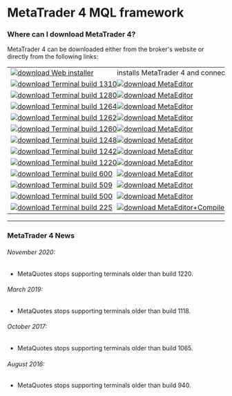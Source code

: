 
# MetaTrader 4 MQL framework


### Where can I download MetaTrader 4?
MetaTrader 4 can be downloaded either from the broker's website or directly from the following links:

<table>
<tr>
    <td nowrap>
        <a href="http://www.rosasurfer.com/.mt4/mt4setup-metaquotes-2018.10.04.exe"><img src="https://user-images.githubusercontent.com/12749283/57028778-a698fd00-6c48-11e9-89f1-0c4d669dbe1d.png" title="download" alt="download" border="0">
            Web installer
        </a>
    </td>
    <td nowrap colspan="2"> installs MetaTrader 4 and connects to the MetaQuotes demo server </td>
</tr>

<tr>
    <td nowrap>
        <a href="http://www.rosasurfer.com/.mt4/1310/terminal.exe"><img src="https://user-images.githubusercontent.com/12749283/57028778-a698fd00-6c48-11e9-89f1-0c4d669dbe1d.png" title="download" alt="download" border="0">
            Terminal build 1310
        </a>
    </td>
    <td nowrap>
        <a href="http://www.rosasurfer.com/.mt4/1310/metaeditor.exe"><img src="https://user-images.githubusercontent.com/12749283/57028778-a698fd00-6c48-11e9-89f1-0c4d669dbe1d.png" title="download" alt="download" border="0">
            MetaEditor
        </a>
    </td>
    <td nowrap> most current build </td>
</tr>

<tr>
    <td nowrap>
        <a href="http://www.rosasurfer.com/.mt4/1280/terminal.exe"><img src="https://user-images.githubusercontent.com/12749283/57028778-a698fd00-6c48-11e9-89f1-0c4d669dbe1d.png" title="download" alt="download" border="0">
            Terminal build 1280
        </a>
    </td>
    <td nowrap>
        <a href="http://www.rosasurfer.com/.mt4/1280/metaeditor.exe"><img src="https://user-images.githubusercontent.com/12749283/57028778-a698fd00-6c48-11e9-89f1-0c4d669dbe1d.png" title="download" alt="download" border="0">
            MetaEditor
        </a>
    </td>
    <td> </td>
</tr>

<tr>
    <td nowrap>
        <a href="http://www.rosasurfer.com/.mt4/1264/terminal.exe"><img src="https://user-images.githubusercontent.com/12749283/57028778-a698fd00-6c48-11e9-89f1-0c4d669dbe1d.png" title="download" alt="download" border="0">
            Terminal build 1264
        </a>
    </td>
    <td nowrap>
        <a href="http://www.rosasurfer.com/.mt4/1264/metaeditor.exe"><img src="https://user-images.githubusercontent.com/12749283/57028778-a698fd00-6c48-11e9-89f1-0c4d669dbe1d.png" title="download" alt="download" border="0">
            MetaEditor
        </a>
    </td>
    <td> </td>
</tr>

<tr>
    <td nowrap>
        <a href="http://www.rosasurfer.com/.mt4/1262/terminal.exe"><img src="https://user-images.githubusercontent.com/12749283/57028778-a698fd00-6c48-11e9-89f1-0c4d669dbe1d.png" title="download" alt="download" border="0">
            Terminal build 1262
        </a>
    </td>
    <td nowrap>
        <a href="http://www.rosasurfer.com/.mt4/1262/metaeditor.exe"><img src="https://user-images.githubusercontent.com/12749283/57028778-a698fd00-6c48-11e9-89f1-0c4d669dbe1d.png" title="download" alt="download" border="0">
            MetaEditor
        </a>
    </td>
    <td> </td>
</tr>

<tr>
    <td nowrap>
        <a href="http://www.rosasurfer.com/.mt4/1260/terminal.exe"><img src="https://user-images.githubusercontent.com/12749283/57028778-a698fd00-6c48-11e9-89f1-0c4d669dbe1d.png" title="download" alt="download" border="0">
            Terminal build 1260
        </a>
    </td>
    <td nowrap>
        <a href="http://www.rosasurfer.com/.mt4/1260/metaeditor.exe"><img src="https://user-images.githubusercontent.com/12749283/57028778-a698fd00-6c48-11e9-89f1-0c4d669dbe1d.png" title="download" alt="download" border="0">
            MetaEditor
        </a>
    </td>
    <td> </td>
</tr>

<tr>
    <td nowrap>
        <a href="http://www.rosasurfer.com/.mt4/1248/terminal.exe"><img src="https://user-images.githubusercontent.com/12749283/57028778-a698fd00-6c48-11e9-89f1-0c4d669dbe1d.png" title="download" alt="download" border="0">
            Terminal build 1248
        </a>
    </td>
    <td nowrap>
        <a href="http://www.rosasurfer.com/.mt4/1248/metaeditor.exe"><img src="https://user-images.githubusercontent.com/12749283/57028778-a698fd00-6c48-11e9-89f1-0c4d669dbe1d.png" title="download" alt="download" border="0">
            MetaEditor
        </a>
    </td>
    <td> </td>
</tr>

<tr>
    <td nowrap>
        <a href="http://www.rosasurfer.com/.mt4/1242/terminal.exe"><img src="https://user-images.githubusercontent.com/12749283/57028778-a698fd00-6c48-11e9-89f1-0c4d669dbe1d.png" title="download" alt="download" border="0">
            Terminal build 1242
        </a>
    </td>
    <td nowrap>
        <a href="http://www.rosasurfer.com/.mt4/1242/metaeditor.exe"><img src="https://user-images.githubusercontent.com/12749283/57028778-a698fd00-6c48-11e9-89f1-0c4d669dbe1d.png" title="download" alt="download" border="0">
            MetaEditor
        </a>
    </td>
    <td> </td>
</tr>

<tr>
    <td nowrap>
        <a href="http://www.rosasurfer.com/.mt4/1220/terminal.exe"><img src="https://user-images.githubusercontent.com/12749283/57028778-a698fd00-6c48-11e9-89f1-0c4d669dbe1d.png" title="download" alt="download" border="0">
            Terminal build 1220
        </a>
    </td>
    <td nowrap>
        <a href="http://www.rosasurfer.com/.mt4/1220/metaeditor.exe"><img src="https://user-images.githubusercontent.com/12749283/57028778-a698fd00-6c48-11e9-89f1-0c4d669dbe1d.png" title="download" alt="download" border="0">
            MetaEditor
        </a>
    </td>
    <td nowrap> oldest build supported by MetaQuotes </td>
</tr>

<tr>
    <td nowrap>
        <a href="http://www.rosasurfer.com/.mt4/600/terminal.exe"><img src="https://user-images.githubusercontent.com/12749283/57028778-a698fd00-6c48-11e9-89f1-0c4d669dbe1d.png" title="download" alt="download" border="0">
            Terminal build 600
        </a>
    </td>
    <td nowrap>
        <a href="http://www.rosasurfer.com/.mt5/metaeditor/883/metaeditor.exe"><img src="https://user-images.githubusercontent.com/12749283/57028778-a698fd00-6c48-11e9-89f1-0c4d669dbe1d.png" title="download" alt="download" border="0">
            MetaEditor
        </a>
    </td>
    <td nowrap> first build supporting a subset of MQL5 (dubbed MQL4.5) </td>
</tr>

<tr>
    <td nowrap>
        <a href="http://www.rosasurfer.com/.mt4/509%20last%20MQL4%20only/terminal.exe"><img src="https://user-images.githubusercontent.com/12749283/57028778-a698fd00-6c48-11e9-89f1-0c4d669dbe1d.png" title="download" alt="download" border="0">
            Terminal build 509
        </a>
    </td>
    <td nowrap>
        <a href="http://www.rosasurfer.com/.mt4/509%20last%20MQL4%20only/metaeditor.exe"><img src="https://user-images.githubusercontent.com/12749283/57028778-a698fd00-6c48-11e9-89f1-0c4d669dbe1d.png" title="download" alt="download" border="0">
            MetaEditor
        </a>
    </td>
    <td nowrap> last build supporting MQL4 only </td>
</tr>

<tr>
    <td nowrap>
        <a href="http://www.rosasurfer.com/.mt4/500/terminal.exe"><img src="https://user-images.githubusercontent.com/12749283/57028778-a698fd00-6c48-11e9-89f1-0c4d669dbe1d.png" title="download" alt="download" border="0">
            Terminal build 500
        </a>
    </td>
    <td nowrap>
        <a href="http://www.rosasurfer.com/.mt4/500/metaeditor.exe"><img src="https://user-images.githubusercontent.com/12749283/57028778-a698fd00-6c48-11e9-89f1-0c4d669dbe1d.png" title="download" alt="download" border="0">
            MetaEditor
        </a>
    </td>
    <td> </td>
</tr>

<tr>
    <td nowrap>
        <a href="http://www.rosasurfer.com/.mt4/225/terminal.exe"><img src="https://user-images.githubusercontent.com/12749283/57028778-a698fd00-6c48-11e9-89f1-0c4d669dbe1d.png" title="download" alt="download" border="0">
            Terminal build 225
        </a>
    </td>
    <td nowrap>
        <a href="http://www.rosasurfer.com/.mt4/225/metaeditor-compiler.zip"><img src="https://user-images.githubusercontent.com/12749283/57028778-a698fd00-6c48-11e9-89f1-0c4d669dbe1d.png" title="download" alt="download" border="0">
            MetaEditor+Compiler
        </a>
    </td>
    <td nowrap> oldest build supported by this framework </td>
</tr>
</table>

-----

### MetaTrader 4 News

###### November 2020:
- MetaQuotes stops supporting terminals older than build 1220.

###### March 2019:
- MetaQuotes stops supporting terminals older than build 1118.

###### October 2017:
- MetaQuotes stops supporting terminals older than build 1065.

###### August 2016:
- MetaQuotes stops supporting terminals older than build 940.
